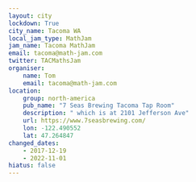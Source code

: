 ```yaml
---
layout: city
lockdown: True
city_name: Tacoma WA
local_jam_type: MathJam
jam_name: Tacoma MathJam
email: tacoma@math-jam.com
twitter: TACMathsJam
organiser:
    name: Tom
    email: tacoma@math-jam.com
location:
    group: north-america
    pub_name: "7 Seas Brewing Tacoma Tap Room"
    description: " which is at 2101 Jefferson Ave"
    url: https://www.7seasbrewing.com/
    lon: -122.490552
    lat: 47.264847
changed_dates:
    - 2017-12-19
    - 2022-11-01
hiatus: false
---
```

